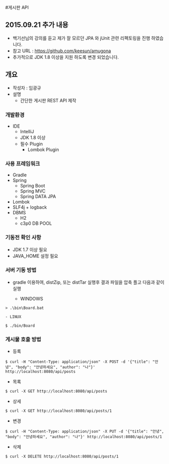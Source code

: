 #게시판 API

## 2015.09.21 추가 내용
 - 백기선님의 강의를 듣고 제가 잘 모르던 JPA 와 jUnit 관련 리펙토링을 진행 하였습니다.
 - 참고 URL : https://github.com/keesun/amugona
 - 추가적으로 JDK 1.8 이상을 지원 하도록 변경 되었습니다.
 
## 개요
 - 작성자 : 임광규
 - 설명
     + 간단한 게시판 REST API 제작     

### 개발환경
- IDE
    + IntelliJ
    + JDK 1.8 이상
    + 필수 Plugin
        - Lombok Plugin

### 사용 프레임워크
- Gradle
- Spring
    + Spring Boot
    + Spring MVC
    + Spring DATA JPA
- Lombok
- SLF4j + logback
- DBMS
    + H2
    + c3p0 DB POOL

### 기동전 확인 사항
- JDK 1.7 이상 필요
- JAVA_HOME 설정 필요

### 서버 기동 방법
+ gradle 이용하여, distZip, 또는 distTar 실행후 결과 파일을 압축 플고 다음과 같이 실행

	- WINDOWS
```
> .\bin\Board.bat
```
	- LINUX
```
$ ./bin/Board    	
```    	 

### 게시물 호출 방법
- 등록<br />
```
$ curl -H "Content-Type: application/json" -X POST -d '{"title": "안녕", "body": "안녕하세요", "author": "나"}' http://localhost:8080/api/posts
```
- 목록<br />
```
$ curl -X GET http://localhost:8080/api/posts
```
- 상세<br />
```
$ curl -X GET http://localhost:8080/api/posts/1
```

- 변경<br />
```
$ curl -H "Content-Type: application/json" -X PUT -d '{"title": "안녕", "body": "안녕하세요", "author": "나"}' http://localhost:8080/api/posts/1
```

- 삭제<br />
```
$ curl -X DELETE http://localhost:8080/api/posts/1
```
